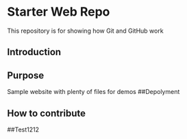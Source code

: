 # Starter Web Repo

This repository is for showing how Git and GitHub work
## Introduction

## Purpose

Sample website with plenty of files for demos
##Depolyment

## How to contribute

##Test1212
